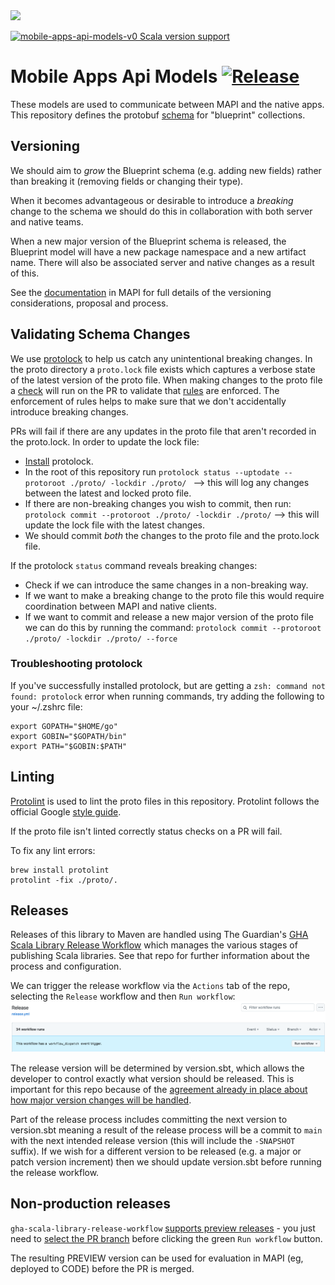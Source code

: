 <img src="https://img.shields.io/github/v/release/guardian/mobile-apps-api-models?label=schema%20version">

[![mobile-apps-api-models-v0 Scala version support](https://index.scala-lang.org/guardian/mobile-apps-api-models/mobile-apps-api-models-v0/latest-by-scala-version.svg?platform=jvm)](https://index.scala-lang.org/guardian/mobile-apps-api-models/mobile-apps-api-models-v0)


# Mobile Apps Api Models [![Release](https://github.com/guardian/mobile-apps-api-models/actions/workflows/release.yml/badge.svg)](https://github.com/guardian/mobile-apps-api-models/actions/workflows/release.yml)

These models are used to communicate between MAPI and the native apps.
This repository defines the protobuf [schema](./proto/collection.proto) for "blueprint" collections.

## Versioning

We should aim to _grow_ the Blueprint schema (e.g. adding new fields) rather than breaking it (removing fields or 
changing their type).

When it becomes advantageous or desirable to introduce a _breaking_ change to the schema we should do this in 
collaboration with both server and native teams.

When a new major version of the Blueprint schema is released, the Blueprint model will have a new package namespace and
a new artifact name. There will also be associated server and native changes as a result of this.

See the [documentation](https://github.com/guardian/mobile-apps-api/tree/main/doc/versioning-of-blueprint-endpoints.md) in MAPI for full details of the versioning considerations, proposal and process.

## Validating Schema Changes

We use [protolock](https://github.com/nilslice/protolock) to help us catch any unintentional breaking changes.
In the proto directory a `proto.lock` file exists which captures a verbose state of the latest version of the proto file.
When making changes to the proto file a [check](.github/workflows/version-compatibility.yml) will run on the PR to validate that [rules](https://github.com/nilslice/protolock) are enforced.
The enforcement of rules helps to make sure that we don't accidentally introduce breaking changes.

PRs will fail if there are any updates in the proto file that aren't recorded in the proto.lock. In order to update the lock file:
- [Install](https://github.com/nilslice/protolock#install) protolock.
- In the root of this repository run `protolock status --uptodate --protoroot ./proto/ -lockdir ./proto/ ` --> this will log any changes between the latest and locked proto file.
- If there are non-breaking changes you wish to commit, then run: `protolock commit --protoroot ./proto/ -lockdir ./proto/` --> this will update the lock file with the latest changes.
- We should commit _both_ the changes to the proto file and the proto.lock file.

If the protolock `status` command reveals breaking changes:
- Check if we can introduce the same changes in a non-breaking way.
- If we want to make a breaking change to the proto file this would require coordination between MAPI and native clients.
- If we want to commit and release a new major version of the proto file we can do this by running the command: `protolock commit --protoroot ./proto/ -lockdir ./proto/ --force`

### Troubleshooting protolock

If you've successfully installed protolock, but are getting a `zsh: command not found: protolock` error when running commands, try adding the following to your ~/.zshrc file:
```
export GOPATH="$HOME/go"
export GOBIN="$GOPATH/bin"
export PATH="$GOBIN:$PATH"
```

## Linting

[Protolint](https://github.com/yoheimuta/protolint) is used to lint the proto files in this repository.
Protolint follows the official Google [style guide](https://protobuf.dev/programming-guides/style/).

If the proto file isn't linted correctly status checks on a PR will fail.

To fix any lint errors:

```
brew install protolint
protolint -fix ./proto/.
```

## Releases

Releases of this library to Maven are handled using The Guardian's [GHA Scala Library Release Workflow](https://github.com/guardian/gha-scala-library-release-workflow)
which manages the various stages of publishing Scala libraries. See that repo for further information about the process
and configuration.

We can trigger the release workflow via the `Actions` tab of the repo, selecting the `Release` workflow and then `Run workflow`:
![How to trigger a release](./docs/images/workflow_dispatch.png)

The release version will be determined by version.sbt, which allows the developer to control exactly what version
should be released. This is important for this repo because of the [agreement already in place about how major version
changes will be handled](https://github.com/guardian/mobile-apps-api/blob/main/doc/versioning-of-blueprint-endpoints.md).

Part of the release process includes committing the next version to version.sbt meaning a result of the release process
will be a commit to `main` with the next intended release version (this will include the `-SNAPSHOT` suffix). If we wish
for a different version to be released (e.g. a major or patch version increment) then we should update version.sbt before
running the release workflow.

## Non-production releases

`gha-scala-library-release-workflow` [supports preview releases](https://github.com/guardian/gha-scala-library-release-workflow/pull/19) -
you just need to [select the PR branch](https://github.com/guardian/gha-scala-library-release-workflow/blob/main/docs/making-a-release.md#choose-release-type)
before clicking the green `Run workflow` button.

The resulting PREVIEW version can be used for evaluation in MAPI (eg, deployed to CODE) before the PR is merged.
